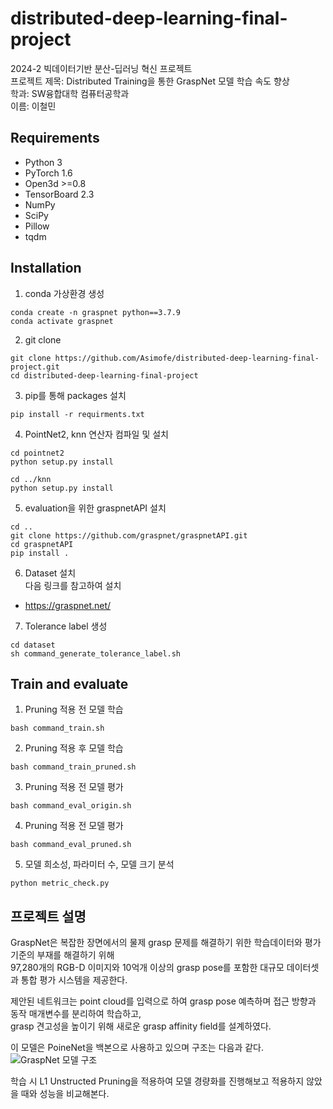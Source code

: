 # distributed-deep-learning-final-project
2024-2 빅데이터기반 분산-딥러닝 혁신 프로젝트  
프로젝트 제목: Distributed Training을 통한 GraspNet 모델 학습 속도 향상  
학과: SW융합대학 컴퓨터공학과  
이름: 이철민  

## Requirements
- Python 3
- PyTorch 1.6
- Open3d >=0.8
- TensorBoard 2.3
- NumPy
- SciPy
- Pillow
- tqdm

## Installation
1. conda 가상환경 생성
```
conda create -n graspnet python==3.7.9
conda activate graspnet
```
2. git clone
```
git clone https://github.com/Asimofe/distributed-deep-learning-final-project.git
cd distributed-deep-learning-final-project
```
3. pip를 통해 packages 설치
```
pip install -r requirments.txt
```
4. PointNet2, knn 연산자 컴파일 및 설치
```
cd pointnet2
python setup.py install

cd ../knn
python setup.py install
```
5. evaluation을 위한 graspnetAPI 설치
```
cd ..
git clone https://github.com/graspnet/graspnetAPI.git
cd graspnetAPI
pip install .
```
6. Dataset 설치  
다음 링크를 참고하여 설치
- https://graspnet.net/
7. Tolerance label 생성
```
cd dataset
sh command_generate_tolerance_label.sh
```
## Train and evaluate
1. Pruning 적용 전 모델 학습
```
bash command_train.sh
```
2. Pruning 적용 후 모델 학습
```
bash command_train_pruned.sh
```
3. Pruning 적용 전 모델 평가
```
bash command_eval_origin.sh
```
4. Pruning 적용 전 모델 평가
```
bash command_eval_pruned.sh
```
5. 모델 희소성, 파라미터 수, 모델 크기 분석
```
python metric_check.py
```

## 프로젝트 설명
GraspNet은 복잡한 장면에서의 물제 grasp 문제를 해결하기 위한 학습데이터와 평가기준의 부재를 해결하기 위해  
97,280개의 RGB-D 이미지와 10억개 이상의 grasp pose를 포함한 대규모 데이터셋과 통합 평가 시스템을 제공한다.  

제안된 네트워크는 point cloud를 입력으로 하여 grasp pose 예측하며 접근 방향과 동작 매개변수를 분리하여 학습하고,  
grasp 견고성을 높이기 위해 새로운 grasp affinity field를 설계하였다.  

이 모델은 PoineNet을 백본으로 사용하고 있으며 구조는 다음과 같다.  
![GraspNet 모델 구조](./images/graspnet_model_image.png)

학습 시 L1 Unstructed Pruning을 적용하여 모델 경량화를 진행해보고 적용하지 않았을 때와 성능을 비교해본다.  
